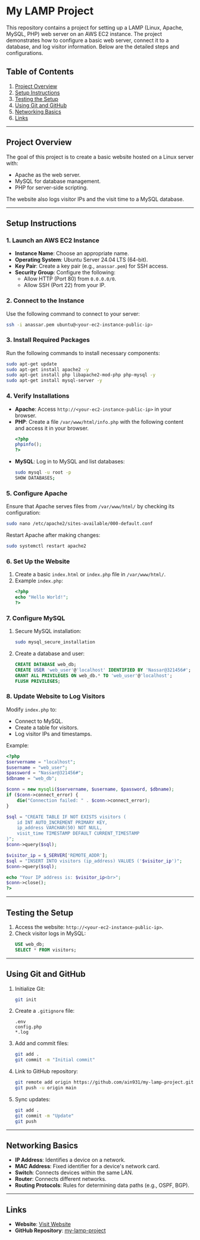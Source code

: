 # My LAMP Project

This repository contains a project for setting up a LAMP (Linux, Apache, MySQL, PHP) web server on an AWS EC2 instance. The project demonstrates how to configure a basic web server, connect it to a database, and log visitor information. Below are the detailed steps and configurations.

## Table of Contents
1. [Project Overview](#project-overview)
2. [Setup Instructions](#setup-instructions)
3. [Testing the Setup](#testing-the-setup)
4. [Using Git and GitHub](#using-git-and-github)
5. [Networking Basics](#networking-basics)
6. [Links](#links)

---

## Project Overview
The goal of this project is to create a basic website hosted on a Linux server with:
- Apache as the web server.
- MySQL for database management.
- PHP for server-side scripting.

The website also logs visitor IPs and the visit time to a MySQL database.

---

## Setup Instructions

### 1. Launch an AWS EC2 Instance
- **Instance Name**: Choose an appropriate name.
- **Operating System**: Ubuntu Server 24.04 LTS (64-bit).
- **Key Pair**: Create a key pair (e.g., `anassar.pem`) for SSH access.
- **Security Group**: Configure the following:
  - Allow HTTP (Port 80) from `0.0.0.0/0`.
  - Allow SSH (Port 22) from your IP.

### 2. Connect to the Instance
Use the following command to connect to your server:
```bash
ssh -i anassar.pem ubuntu@<your-ec2-instance-public-ip>
```

### 3. Install Required Packages
Run the following commands to install necessary components:
```bash
sudo apt-get update
sudo apt-get install apache2 -y
sudo apt-get install php libapache2-mod-php php-mysql -y
sudo apt-get install mysql-server -y
```

### 4. Verify Installations
- **Apache**: Access `http://<your-ec2-instance-public-ip>` in your browser.
- **PHP**: Create a file `/var/www/html/info.php` with the following content and access it in your browser.
  ```php
  <?php
  phpinfo();
  ?>
  ```
- **MySQL**: Log in to MySQL and list databases:
  ```bash
  sudo mysql -u root -p
  SHOW DATABASES;
  ```

### 5. Configure Apache
Ensure that Apache serves files from `/var/www/html/` by checking its configuration:
```bash
sudo nano /etc/apache2/sites-available/000-default.conf
```
Restart Apache after making changes:
```bash
sudo systemctl restart apache2
```

### 6. Set Up the Website
1. Create a basic `index.html` or `index.php` file in `/var/www/html/`.
2. Example `index.php`:
   ```php
   <?php
   echo "Hello World!";
   ?>
   ```

### 7. Configure MySQL
1. Secure MySQL installation:
   ```bash
   sudo mysql_secure_installation
   ```
2. Create a database and user:
   ```sql
   CREATE DATABASE web_db;
   CREATE USER 'web_user'@'localhost' IDENTIFIED BY 'Nassar@321456#';
   GRANT ALL PRIVILEGES ON web_db.* TO 'web_user'@'localhost';
   FLUSH PRIVILEGES;
   ```

### 8. Update Website to Log Visitors
Modify `index.php` to:
- Connect to MySQL.
- Create a table for visitors.
- Log visitor IPs and timestamps.

Example:
```php
<?php
$servername = "localhost";
$username = "web_user";
$password = "Nassar@321456#";
$dbname = "web_db";

$conn = new mysqli($servername, $username, $password, $dbname);
if ($conn->connect_error) {
    die("Connection failed: " . $conn->connect_error);
}

$sql = "CREATE TABLE IF NOT EXISTS visitors (
    id INT AUTO_INCREMENT PRIMARY KEY,
    ip_address VARCHAR(50) NOT NULL,
    visit_time TIMESTAMP DEFAULT CURRENT_TIMESTAMP
)";
$conn->query($sql);

$visitor_ip = $_SERVER['REMOTE_ADDR'];
$sql = "INSERT INTO visitors (ip_address) VALUES ('$visitor_ip')";
$conn->query($sql);

echo "Your IP address is: $visitor_ip<br>";
$conn->close();
?>
```

---

## Testing the Setup
1. Access the website: `http://<your-ec2-instance-public-ip>`.
2. Check visitor logs in MySQL:
   ```sql
   USE web_db;
   SELECT * FROM visitors;
   ```

---

## Using Git and GitHub
1. Initialize Git:
   ```bash
   git init
   ```
2. Create a `.gitignore` file:
   ```
   .env
   config.php
   *.log
   ```
3. Add and commit files:
   ```bash
   git add .
   git commit -m "Initial commit"
   ```
4. Link to GitHub repository:
   ```bash
   git remote add origin https://github.com/ain931/my-lamp-project.git
   git push -u origin main
   ```
5. Sync updates:
   ```bash
   git add .
   git commit -m "Update"
   git push
   ```

---

## Networking Basics
- **IP Address**: Identifies a device on a network.
- **MAC Address**: Fixed identifier for a device's network card.
- **Switch**: Connects devices within the same LAN.
- **Router**: Connects different networks.
- **Routing Protocols**: Rules for determining data paths (e.g., OSPF, BGP).

---

## Links
- **Website**: [Visit Website](http://3.85.11.23)
- **GitHub Repository**: [my-lamp-project](https://github.com/ain931/my-lamp-project)


